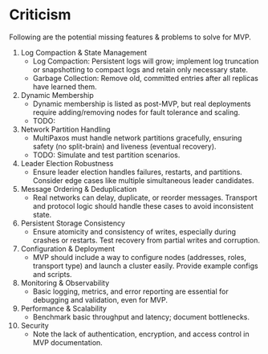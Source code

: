 # Criticism

Following are the potential missing features & problems to solve for MVP.

1. Log Compaction & State Management
   - Log Compaction: Persistent logs will grow; implement log truncation or snapshotting to compact logs and retain only necessary state.
   - Garbage Collection: Remove old, committed entries after all replicas have learned them.
2. Dynamic Membership
   - Dynamic membership is listed as post-MVP, but real deployments require adding/removing nodes for fault tolerance and scaling.
   - TODO:
3. Network Partition Handling
   - MultiPaxos must handle network partitions gracefully, ensuring safety (no split-brain) and liveness (eventual recovery).
   - TODO: Simulate and test partition scenarios.
4. Leader Election Robustness
   - Ensure leader election handles failures, restarts, and partitions. Consider edge cases like multiple simultaneous leader candidates.
5. Message Ordering & Deduplication
   - Real networks can delay, duplicate, or reorder messages. Transport and protocol logic should handle these cases to avoid inconsistent state.
6. Persistent Storage Consistency
   - Ensure atomicity and consistency of writes, especially during crashes or restarts. Test recovery from partial writes and corruption.
7. Configuration & Deployment
   - MVP should include a way to configure nodes (addresses, roles, transport type) and launch a cluster easily. Provide example configs and scripts.
8. Monitoring & Observability
   - Basic logging, metrics, and error reporting are essential for debugging and validation, even for MVP.
9. Performance & Scalability
   - Benchmark basic throughput and latency; document bottlenecks.
10. Security
    - Note the lack of authentication, encryption, and access control in MVP documentation.
